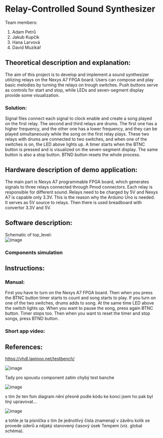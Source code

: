 # Relay-Controlled Sound Synthesizer

Team members:

1. Adam Petrů
2. Jakub Kupčík
3. Hana Larvová
4. David Muzikář

## Theoretical description and explanation:
The aim of this project is to develop and implement a sound synthesizer utilizing relays on the Nexys A7 FPGA board. Users can compose and play basic melodies by turning the relays on trough switches. Push buttons serve as controls for start and stop, while LEDs and seven-segment display provide some visualization.  
### Solution:
Signal files connect each signal to clock enable and create a song played on the first relay. The second and third relays are drums. The first one has a higher frequency, and the other one has a lower frequency, and they can be played simultaneously while the song on the first relay plays. These two relays with drums are connected to two switches, and when one of the switches is on, the LED above lights up.
A timer starts when the BTNC button is pressed and is visualized on the seven-segment display. The same button is also a stop button. BTND button resets the whole process.

## Hardware description of demo application:
The main part is Nexys A7 programmable FPGA board, which generates signals to three relays connected through Pmod connectors. Each relay is responsible for different sound. Relays need to be charged by 5V and Nexys A7 is capable only 3.3V. This is the reason why the Arduino Uno is needed. It serves as 5V source to relays. Then there is used breadboard with convertor 3.3V and 5V.   
  
## Software description:
Schematic of top_level:    
![image](https://github.com/whereisderci/DE1-VHDL-task2/assets/114295996/e4fd61c0-c4f9-4882-b5e0-4758214a87c9)
### Components simulation

## Instructions:
### Manual:
First you have to turn on the Nexys A7 FPGA board. Then when you press the BTNC button timer starts to count and song starts to play. If you turn on one of the two switches, drums adds to song. At the same time LED above the switch lights up. When you want to pause the song, press again BTNC button. Timer stops too. Then when you want to reset the timer and stop songs, press BTND button.
### Short app video:

## References:
https://vhdl.lapinoo.net/testbench/  


![image](https://github.com/whereisderci/DE1-VHDL-task2/assets/165771404/757d180d-983b-4ae8-bd75-5e5e95284f86)

Tady pro spoustu component zatím chybý test banche 

![image](https://github.com/whereisderci/DE1-VHDL-task2/assets/165771404/86e970c3-bc22-4e0b-a2ac-fdad84a23dd7)

s tím že ten fsm diagram nění přesně podle kódu ke konci jsem ho pak byl líný upravovat... 

![image](https://github.com/whereisderci/DE1-VHDL-task2/assets/165771404/1e023bef-df65-49d4-a017-cac0af75854e)

a tohle je ta písnička s tím že jednotlivý čísla znamenají v závěru kolik se provede úderů a nějaký stanovený časový úsek Tempem (viz. global schéma). 
